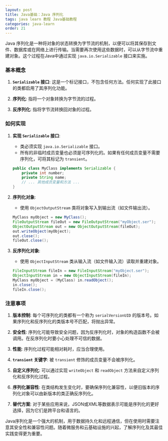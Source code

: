 ```yaml
---
layout: post
title: Java基础：Java 序列化
tags: java learn 教程 Java基础教程
categories: java-learn
order: 21
---
```

Java 序列化是一种将对象的状态转换为字节流的机制，以便可以将其保存到文件、数据库或在网络上进行传输。当需要再次使用这些数据时，可以从字节流中重建对象。这个过程在Java中通过实现 `java.io.Serializable` 接口来实施。

### 基本概念

1. **`Serializable` 接口**: 这是一个标记接口，不包含任何方法。任何实现了此接口的类都启用了其序列化功能。

2. **序列化**: 指将一个对象转换为字节流的过程。

3. **反序列化**: 指将字节流转换回对象的过程。

### 如何实现

1. **实现 `Serializable` 接口**:
   - 类必须实现 `java.io.Serializable` 接口。
   - 所有的非临时成员变量也必须是可序列化的。如果有任何成员变量不需要序列化，可将其标记为 `transient`。

   ```java
   public class MyClass implements Serializable {
       private int number;
       private String name;
       // ... 其他成员变量和方法 ...
   }
   ```

2. **序列化对象**:
   - 使用 `ObjectOutputStream` 类将对象写入到输出流（如文件输出流）。

   ```java
   MyClass myObject = new MyClass();
   FileOutputStream fileOut = new FileOutputStream("myObject.ser");
   ObjectOutputStream out = new ObjectOutputStream(fileOut);
   out.writeObject(myObject);
   out.close();
   fileOut.close();
   ```

3. **反序列化对象**:
   - 使用 `ObjectInputStream` 类从输入流（如文件输入流）读取并重建对象。

   ```java
   FileInputStream fileIn = new FileInputStream("myObject.ser");
   ObjectInputStream in = new ObjectInputStream(fileIn);
   MyClass myObject = (MyClass) in.readObject();
   in.close();
   fileIn.close();
   ```

### 注意事项

1. **版本控制**: 每个可序列化的类都有一个称为 `serialVersionUID` 的版本号。如果序列化和反序列化的类版本号不匹配，将抛出异常。

2. **安全性**: 序列化可能导致安全问题，因为反序列化时，对象的构造函数不会被调用。在反序列化时要小心处理不可信的数据。

3. **性能**: 序列化过程可能相对耗时，应当合理使用。

4. **`transient` 关键字**: 被 `transient` 修饰的成员变量不会被序列化。

5. **自定义序列化**: 可以通过实现 `writeObject` 和 `readObject` 方法来自定义序列化和反序列化过程。

6. **序列化兼容性**: 在类结构发生变化时，要确保序列化兼容性，以便旧版本的序列化对象可以由新版本的类正确反序列化。

7. **替代方案**: 对于某些应用来说，JSON或XML等数据表示可能是序列化的更好选择，因为它们是跨平台和语言的。

Java序列化是一个强大的机制，用于数据持久化和远程通信，但在使用时需要注意其安全性和兼容性问题。随着微服务和云基础设施的兴起，了解序列化及其最佳实践变得更为重要。